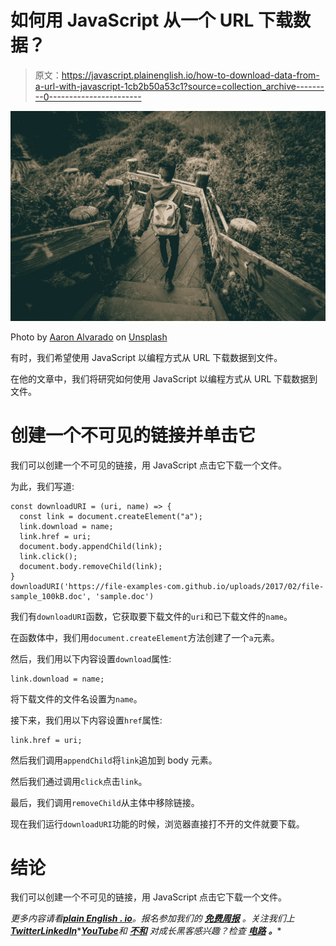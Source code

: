 # 如何用 JavaScript 从一个 URL 下载数据？

> 原文：<https://javascript.plainenglish.io/how-to-download-data-from-a-url-with-javascript-1cb2b50a53c1?source=collection_archive---------0----------------------->

![](img/1d048881549af2338a617c9a90ddcc9c.png)

Photo by [Aaron Alvarado](https://unsplash.com/@aaronalvaradome?utm_source=medium&utm_medium=referral) on [Unsplash](https://unsplash.com?utm_source=medium&utm_medium=referral)

有时，我们希望使用 JavaScript 以编程方式从 URL 下载数据到文件。

在他的文章中，我们将研究如何使用 JavaScript 以编程方式从 URL 下载数据到文件。

# 创建一个不可见的链接并单击它

我们可以创建一个不可见的链接，用 JavaScript 点击它下载一个文件。

为此，我们写道:

```
const downloadURI = (uri, name) => {
  const link = document.createElement("a");
  link.download = name;
  link.href = uri;
  document.body.appendChild(link);
  link.click();
  document.body.removeChild(link);
}
downloadURI('https://file-examples-com.github.io/uploads/2017/02/file-sample_100kB.doc', 'sample.doc')
```

我们有`downloadURI`函数，它获取要下载文件的`uri`和已下载文件的`name`。

在函数体中，我们用`document.createElement`方法创建了一个`a`元素。

然后，我们用以下内容设置`download`属性:

```
link.download = name;
```

将下载文件的文件名设置为`name`。

接下来，我们用以下内容设置`href`属性:

```
link.href = uri;
```

然后我们调用`appendChild`将`link`追加到 body 元素。

然后我们通过调用`click`点击`link`。

最后，我们调用`removeChild`从主体中移除链接。

现在我们运行`downloadURI`功能的时候，浏览器直接打不开的文件就要下载。

# 结论

我们可以创建一个不可见的链接，用 JavaScript 点击它下载一个文件。

*更多内容请看*[***plain English . io***](https://plainenglish.io/)*。报名参加我们的* [***免费周报***](http://newsletter.plainenglish.io/) *。关注我们上*[***Twitter***](https://twitter.com/inPlainEngHQ)[***LinkedIn***](https://www.linkedin.com/company/inplainenglish/)*[***YouTube***](https://www.youtube.com/channel/UCtipWUghju290NWcn8jhyAw)**和* [***不和***](https://discord.gg/GtDtUAvyhW) *对成长黑客感兴趣？检查* [***电路***](https://circuit.ooo/) ***。*****